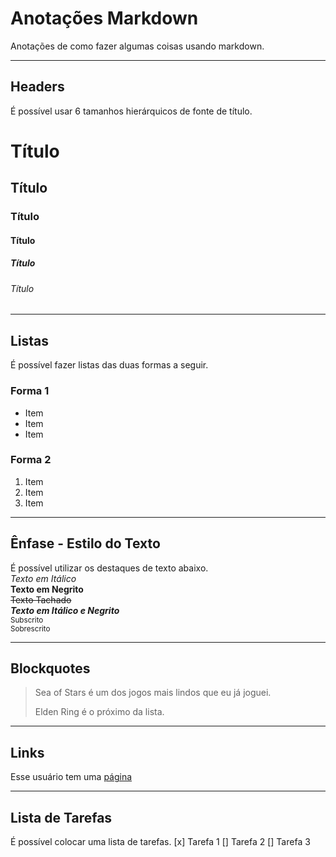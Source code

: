 # Anotações Markdown
Anotações de como fazer algumas coisas usando markdown.

***
## Headers
É possível usar 6 tamanhos hierárquicos de fonte de título.

# Título 
## Título
### Título 
#### Título 
##### Título 
###### Título 

***
## Listas
É possível fazer listas das duas formas a seguir.

### Forma 1
 * Item
 * Item
 * Item
 
### Forma 2
1. Item
2. Item
3. Item

*** 
## Ênfase - Estilo do Texto
É possível utilizar os destaques de texto abaixo. <br/>
_Texto em Itálico_ <br/>
**Texto em Negrito** <br/>
~~Texto Tachado~~<br/>
**_Texto em Itálico e Negrito_** <br/>
<sub>Subscrito</sub> <br/>
<sup>Sobrescrito</sup> <br/>

***
## Blockquotes
 > Sea of Stars é um dos jogos mais lindos que eu já joguei.
 >
 > Elden Ring é o próximo da lista.

***
## Links
Esse usuário tem uma [página](https://dekomonte.github.io/)

***
## Lista de Tarefas
É possível colocar uma lista de tarefas.
[x] Tarefa 1
[] Tarefa 2
[] Tarefa 3